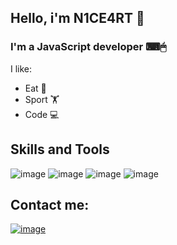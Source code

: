 ## Hello, i'm N1CE4RT 👋
### I'm a JavaScript developer &#9000;&#128433;
 I like:
- Eat 🍔
- Sport 🏋
- Code 💻
## Skills and Tools
![image](https://user-images.githubusercontent.com/68917691/199705082-485d1300-43dd-434b-b066-69744586e891.png)
![image](https://user-images.githubusercontent.com/68917691/199704961-bf3e08c8-659e-498a-8959-811e705fda91.png)
![image](https://user-images.githubusercontent.com/68917691/199705975-546124de-12d2-45d8-a8c7-aeebf8f1ba99.png)
![image](https://user-images.githubusercontent.com/68917691/199708216-7b962246-a96b-40d5-9b3f-01f9e2ed1e08.png)

## Contact me:
[![image](https://user-images.githubusercontent.com/68917691/199969819-2ae87939-79f0-45a1-abd3-e8610cf0c081.png)](https://nice.lol.1994@gmail.com/)
